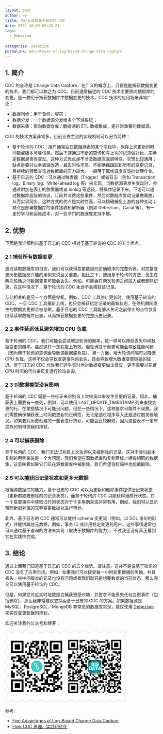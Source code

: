 ```yaml
---
layout: post
author: wy
title: 为什么选择基于日志的 CDC
date: 2021-10-09 08:40:21
tags:
  - Debezium

categories: Debezium
permalink: advantages-of-log-based-change-data-capture
---
```


## 1. 简介

CDC 的全称是 Change Data Capture，在广义的概念上，只要是能捕获数据变更的技术，我们都可以称之为 CDC。目前通常描述的 CDC 技术主要面向数据库的变更，是一种用于捕获数据库中数据变更的技术。CDC 技术的应用场景非常广泛：
- 数据同步：用于备份，容灾；
- 数据分发：一个数据源分发给多个下游系统；
- 数据采集：面向数据仓库 / 数据湖的 ETL 数据集成，是非常重要的数据源。

CDC 的技术方案非常多，目前业界主流的实现机制可以分为两种：
- 基于轮询的 CDC：用户通常会在数据源表的某个字段中，保存上次更新的时间戳或版本号等信息，然后下游通过不断的查询和与上次的记录做对比，来确定数据是否有变动。这种方式优点是不涉及数据库底层特性，实现比较通用；缺点是要对业务表做改造，且实时性不高，不能确保跟踪到所有的变更记录，且持续的频繁查询对数据库的压力较大。一般用于离线调度查询批处理作业。
- 基于日志的 CDC：可以通过触发器（Trigger）或者日志（例如 Transaction log、Binary log、Write-ahead log 等）来实现。当数据源表发生变动时，会通过附加在表上的触发器或者 binlog 等途径，将操作记录下来。下游可以通过数据库底层的协议，订阅并消费这些事件，然后对数据库变动记录做重放，从而实现同步。这种方式的优点是实时性高，可以精确捕捉上游的各种变动；缺点是部署数据库的事件接收和解析器（例如 Debezium、Canal 等），有一定的学习和运维成本，对一些冷门的数据库支持不够。

## 2. 优势

下面是我详细列出基于日志的 CDC 相对于基于轮询的 CDC 的五个优点。

### 2.1 捕获所有数据变更

通过读取数据库的日志，我们可以获得变更数据的正确顺序的完整列表。对完整变更历史数据感兴趣的用例来说至关重要。相比之下，使用基于轮询的方法，发生在两次轮循之间数据变更可能会丢失。例如，可能会在两次轮询之间插入或者删除记录，在这种情况下，基于轮询的 CDC 永远不会捕获该记录。

与此相关的是另一个方面是停机，例如，CDC 工具停止更新时。使用基于轮询的 CDC，一旦 CDC 工具重新上线，也只会捕获给定记录的最新状态，在停机期间发生的数据变更都会被忽略。基于日志的 CDC 工具能够从关闭之前停止的点位恢复继续读取数据库日志，从而捕获数据变更的完整历史记录。

### 2.2 事件延迟低且避免增加 CPU 负载

基于轮询的 CDC，我们可能会尝试增加轮询的频率，这一样可以降低丢失中间数据变更的概率。虽然这在一定程度上有效，但轮询过于频繁可能会导致性能问题（因为用于轮询的查询会导致源数据库负载）。另一方面，增大轮询间隔可以降低 CPU 负载，这样不仅会导致变更事件的丢失，还会导致增大数据变更链路的延迟。基于日志的 CDC 允许我们近乎实时地对数据变更做出反应，更不需要以花费 CPU 时间的代价来反复运行轮询查询。

### 2.3 对数据模型没有影响

基于轮询的 CDC 需要一些标识来识别自上次轮询以来发生变更的记录。因此，捕获表上需要有一些列，例如，可以使用 LAST_UPDATE_TIMESTAMP 列来查找变更的行。在某些情况下可能没问题，但在一些情况下，这种要求可能并不理想。我们需要确保捕获表上时间戳更新的正确性，无论是通过程序写入还是通过触发器触发。如果要对历史创建的一些表进行捕获，可能会比较麻烦，因为这些表不一定有这样的列可供我们捕获。

### 2.4 可以捕获删除

基于轮询的 CDC，我们无法识别自上次轮询以来被删除的记录。这对于类似副本复制的用例来说是一个大问题，我们希望在源数据库和复制目标上拥有相同的数据集，这意味着如果它们已在源数据库中被删除，我们希望目标端中也能被删除。

### 2.5 可以捕获旧记录状态和更多元数据

根据源数据库的能力，基于日志的 CDC 可以为更新和删除事件提供旧记录状态（更新前或者删除前的记录状态）。而基于轮询的 CDC 只能获得当前行状态。在一个变更事件中获取旧行的状态对于许多用例来说非常有用，例如，我们可以显示带有新旧列值的完整变更数据以进行审计。

此外，基于日志的 CDC 通常可以提供 schema 变更流（例如，以 DDL 语句的形式）并提供其他元数据，例如，事务 ID 或应用特定变更的用户。这些事情通常也可以通过基于查询的方法来实现（取决于数据库的能力），不过我还没有真正看到它在实践中完成。

## 3. 结论

通过上面我们知道基于日志的 CDC 的五个优势。请注意，这并不是说基于轮询的 CDC 没有了应用市场。例如，如果我们可以接受每一小时变更数据的传输，并且丢失一些中间版本的记录也没有问题或者我们就只是想要数据的当前状态，那么完全可以使用基于轮询的 CDC。

但是，如果您对近实时地数据变捕获更感兴趣，并要求不能丢失任何变更事件（包括删除），那么我非常建议您探索基于日志的 CDC 的方案。如果数据源是 MySQL、PostgreSQL、MongoDB 等常见的数据库实现，建议使用 [Debezium](http://smartsi.club/introduction-debezium.html) 来实现变更数据的捕获。

欢迎关注我的公众号和博客：

![](https://github.com/sjf0115/ImageBucket/blob/main/Other/smartsi.jpg?raw=true)

参考:
- [Five Advantages of Log-Based Change Data Capture](https://debezium.io/blog/2018/07/19/advantages-of-log-based-change-data-capture/)
- [Flink CDC 原理、实践和优化](https://mp.weixin.qq.com/s/_khnjLbX56Ud4yYFvHnmkA)
